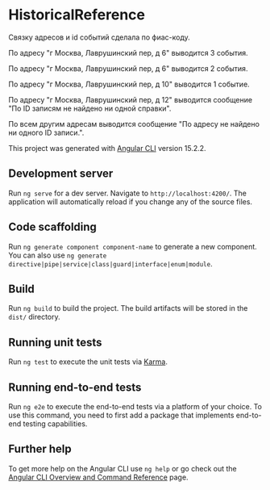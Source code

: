 # HistoricalReference

Связку адресов и id событий сделала по фиас-коду.

По адресу "г Москва, Лаврушинский пер, д 6" выводится 3 события.

По адресу "г Москва, Лаврушинский пер, д 6" выводится 2 события.

По адресу "г Москва, Лаврушинский пер, д 10" выводится 1 событие.

По адресу "г Москва, Лаврушинский пер, д 12" выводится сообщение "По ID записям не найдено ни одной справки".

По всем другим адресам выводится сообщение "По адресу не найдено ни одного ID записи.".

This project was generated with [Angular CLI](https://github.com/angular/angular-cli) version 15.2.2.

## Development server

Run `ng serve` for a dev server. Navigate to `http://localhost:4200/`. The application will automatically reload if you change any of the source files.

## Code scaffolding

Run `ng generate component component-name` to generate a new component. You can also use `ng generate directive|pipe|service|class|guard|interface|enum|module`.

## Build

Run `ng build` to build the project. The build artifacts will be stored in the `dist/` directory.

## Running unit tests

Run `ng test` to execute the unit tests via [Karma](https://karma-runner.github.io).

## Running end-to-end tests

Run `ng e2e` to execute the end-to-end tests via a platform of your choice. To use this command, you need to first add a package that implements end-to-end testing capabilities.

## Further help

To get more help on the Angular CLI use `ng help` or go check out the [Angular CLI Overview and Command Reference](https://angular.io/cli) page.
